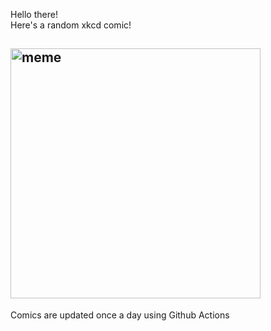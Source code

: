 Hello there! <br>Here's a random xkcd comic!<br>
## <img src="https://imgs.xkcd.com/comics/pore_strips.png" alt="meme" width="400"/><br>
Comics are updated once a day using Github Actions